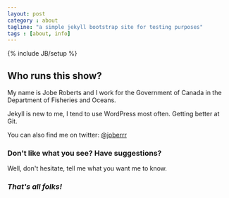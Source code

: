 ```yaml
---
layout: post
category : about
tagline: "a simple jekyll bootstrap site for testing purposes"
tags : [about, info]
---
```

{% include JB/setup %}

## Who runs this show?

My name is Jobe Roberts and I work for the Government of Canada in the Department of Fisheries and Oceans.

Jekyll is new to me, I tend to use WordPress most often.  Getting better at Git.

You can also find me on twitter:  [@joberrr](http://twitter.com/joberrr)

### Don't like what you see?  Have suggestions?

Well, don't hesitate, tell me what you want me to know.

### *That's all folks!*

